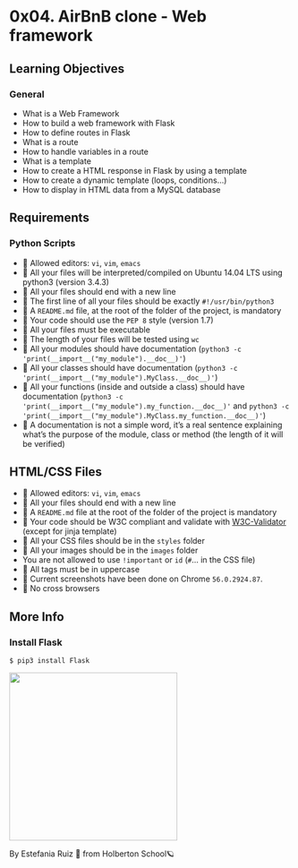 # 0x04. AirBnB clone - Web framework
## Learning Objectives
### General
- What is a Web Framework
- How to build a web framework with Flask
- How to define routes in Flask
- What is a route
- How to handle variables in a route
- What is a template
- How to create a HTML response in Flask by using a template
- How to create a dynamic template (loops, conditions…)
- How to display in HTML data from a MySQL database

## Requirements
### Python Scripts
- 🚩 Allowed editors: `vi`, `vim`, `emacs`
- 🚩 All your files will be interpreted/compiled on Ubuntu 14.04 LTS using python3 (version 3.4.3)
- 🚩 All your files should end with a new line
- 🚩 The first line of all your files should be exactly `#!/usr/bin/python3`
- 🚩 A `README.md` file, at the root of the folder of the project, is mandatory
- 🚩 Your code should use the `PEP 8` style (version 1.7)
- 🚩 All your files must be executable
- 🚩 The length of your files will be tested using `wc`
- 🚩 All your modules should have documentation (`python3 -c 'print(__import__("my_module").__doc__)'`)
- 🚩 All your classes should have documentation (`python3 -c 'print(__import__("my_module").MyClass.__doc__)'`)
- 🚩 All your functions (inside and outside a class) should have documentation (`python3 -c 'print(__import__("my_module").my_function.__doc__)'` and `python3 -c 'print(__import__("my_module").MyClass.my_function.__doc__)'`)
- 🚩 A documentation is not a simple word, it’s a real sentence explaining what’s the purpose of the module, class or method (the length of it will be verified)

## HTML/CSS Files
- 🚩 Allowed editors: `vi`, `vim`, `emacs`
- 🚩 All your files should end with a new line
- 🚩 A `README.md` file at the root of the folder of the project is mandatory
- 🚩 Your code should be W3C compliant and validate with [W3C-Validator](https://github.com/holbertonschool/W3C-Validator) (except for jinja template)
- 🚩 All your CSS files should be in the `styles` folder
- 🚩 All your images should be in the `images` folder
- You are not allowed to use `!important` or `id` (`#`... in the CSS file)
- 🚩 All tags must be in uppercase
- 🚩 Current screenshots have been done on Chrome `56.0.2924.87`.
- 🚩 No cross browsers

## More Info
### Install Flask
```
$ pip3 install Flask
```

<img src = "https://s3.amazonaws.com/intranet-projects-files/concepts/74/hbnb_step3.png" width = 300px length = 400px>

By Estefania Ruiz 🦌 from Holberton School🪐